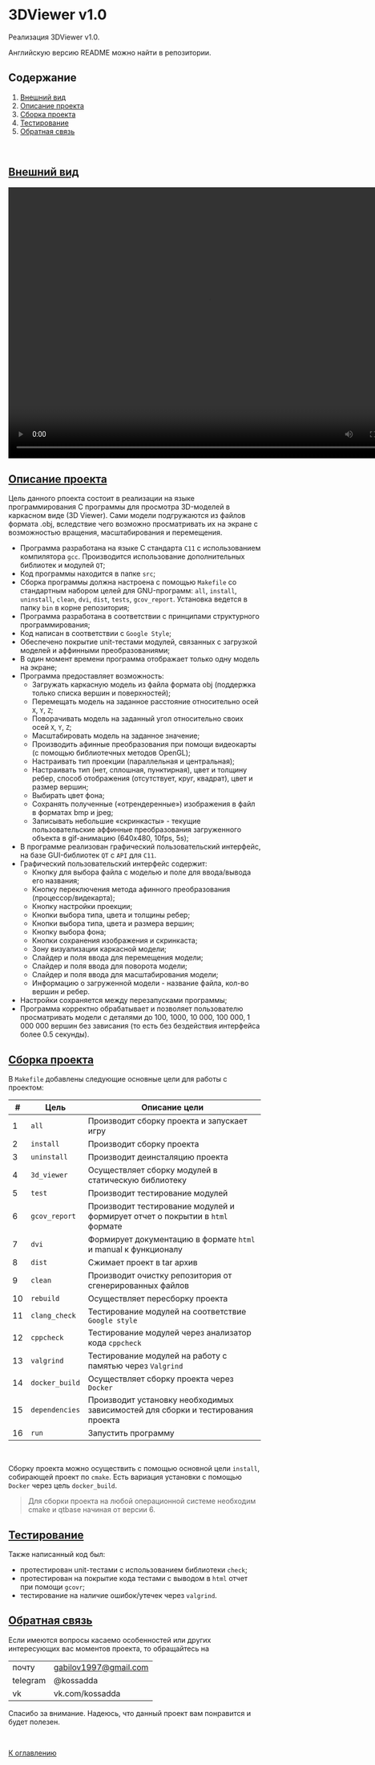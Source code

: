 # 3DViewer v1.0

Реализация 3DViewer v1.0.

Английскую версию README можно найти в репозитории. 

## Содержание
1. [Внешний вид](#внешний-вид)
2. [Описание проекта](#описание-проекта)
3. [Сборка проекта](#сборка-проекта)
4. [Тестирование](#тестирование)
5. [Обратная связь](#обратная-связь)

<br>

## [Внешний вид](#3dviewer-v10)

<video width="800" height="540" controls>
  <source src="./misc/images/3d_viewer.mp4" type="video/mp4">
  Ваш браузер не поддерживает тег видео.
</video>

## [Описание проекта](#3dviewer-v10)

Цель данного рпоекта состоит в реализации на языке программирования C программы для просмотра 3D-моделей в каркасном виде (3D Viewer). Сами модели подгружаются из файлов формата .obj, вследствие чего возможно просматривать их на экране с возможностью вращения, масштабирования и перемещения.

- Программа разработана на языке С стандарта `C11` с использованием компилятора `gcc`. Производится использование дополнительных библиотек и модулей `QT`;
- Код программы находится в папке `src`;
- Сборка программы должна настроена с помощью `Makefile` со стандартным набором целей для GNU-программ: `all`, `install`, `uninstall`, `clean`, `dvi`, `dist`, `tests`, `gcov_report`. Установка ведется в папку `bin` в корне репозитория;
- Программа разработана в соответствии с принципами структурного программирования;
- Код написан в соответствии с `Google Style`;
- Обеспечено покрытие unit-тестами модулей, связанных с загрузкой моделей и аффинными преобразованиями;
- В один момент времени программа отображает только одну модель на экране;
- Программа предоставляет возможность:
    - Загружать каркасную модель из файла формата obj (поддержка только списка вершин и поверхностей);
    - Перемещать модель на заданное расстояние относительно осей `X`, `Y`, `Z`;
    - Поворачивать модель на заданный угол относительно своих осей `X`, `Y`, `Z`;
    - Масштабировать модель на заданное значение;
    - Производить афинные преобразования при помощи видеокарты (с помощью библиотечных методов OpenGL);
    - Настраивать тип проекции (параллельная и центральная);
    - Настраивать тип (нет, сплошная, пунктирная), цвет и толщину ребер, способ отображения (отсутствует, круг, квадрат), цвет и размер вершин;
    - Выбирать цвет фона;
    - Cохранять полученные («отрендеренные») изображения в файл в форматах bmp и jpeg;
    - Записывать небольшие «скринкасты» - текущие пользовательские аффинные преобразования загруженного объекта в gif-анимацию (640x480, 10fps, 5s);
- В программе реализован графический пользовательский интерфейс, на базе GUI-библиотек `QT` с `API` для `C11`.
- Графический пользовательский интерфейс содержит:
    - Кнопку для выбора файла с моделью и поле для ввода/вывода его названия;
    - Кнопку переключения метода афинного преобразования (процессор/видекарта);
    - Кнопку настройки проекции;
    - Кнопки выбора типа, цвета и толщины ребер;
    - Кнопки выбора типа, цвета и размера вершин;
    - Кнопку выбора фона;
    - Кнопки сохранения изображения и скринкаста;
    - Зону визуализации каркасной модели;
    - Слайдер и поля ввода для перемещения модели;
    - Слайдер и поля ввода для поворота модели;
    - Слайдер и поля ввода для масштабирования модели;  
    - Информацию о загруженной модели - название файла, кол-во вершин и ребер.
- Настройки сохраняется между перезапусками программы;
- Программа корректно обрабатывает и позволяет пользователю просматривать модели с деталями до 100, 1000, 10 000, 100 000, 1 000 000 вершин без зависания (то есть без бездействия интерфейса более 0.5 секунды).

## [Сборка проекта](#3dviewer-v10)

В `Makefile` добавлены следующие основные цели для работы с проектом:

| #  | Цель               | Описание цели                                                                   |
|----| ------------------ | ------------------------------------------------------------------------------- |
| 1  | `all`              | Производит сборку проекта и запускает игру                                      |
| 2  | `install`          | Производит сборку проекта                                                       |
| 3  | `uninstall`        | Производит деинсталяцию проекта                                                 |
| 4  | `3d_viewer`        | Осуществляет сборку модулей в статическую библиотеку                            |
| 5  | `test`             | Производит тестирование модулей                                                 |
| 6  | `gcov_report`      | Производит тестирование модулей и формирует отчет о покрытии в `html` формате   |
| 7  | `dvi`              | Формирует документацию в формате `html` и manual к функционалу                  |
| 8  | `dist`             | Сжимает проект в tar архив                                                      |
| 9  | `clean`            | Производит очистку репозитория от сгенерированных файлов                        |
| 10 | `rebuild`          | Осуществляет пересборку проекта                                                 |
| 11 | `clang_check`      | Тестирование модулей на соответствие `Google style`                             |
| 12 | `cppcheck`         | Тестирование модулей через анализатор кода `cppcheck`                           |
| 13 | `valgrind`         | Тестирование модулей на работу с памятью через `Valgrind`                       |
| 14 | `docker_build`     | Осуществляет сборку проекта через `Docker`                                      |
| 15 | `dependencies`     | Производит установку необходимых зависимостей для cборки и тестирования проекта |
| 16 | `run`              | Запустить программу                                                             |

<br>

Сборку проекта можно осуществить с помощью основной цели `install`, собирающей проект по `cmake`. Есть вариация установки с помощью `Docker` через цель `docker_build`.

> Для сборки проекта на любой операционной системе необходим cmake и qtbase начиная от версии 6.

## [Тестирование](#3dviewer-v10)

Также написанный код был:

- протестирован unit-тестами с использованием библиотеки `check`;
- протестирован на покрытие кода тестами с выводом в `html` отчет при помощи `gcovr`;
- тестирование на наличие ошибок/утечек через `valgrind`.

## [Обратная связь](#3dviewer-v10)

Если имеются вопросы касаемо особенностей или других интересующих вас моментов проекта, то обращайтесь на <br>

|          |                       |
| ---------| --------------------- |
| почту    | gabilov1997@gmail.com |
| telegram | @kossadda             |
| vk       | vk.com/kossadda       |

Спасибо за внимание. Надеюсь, что данный проект вам понравится и будет полезен.

<br>

[К оглавлению](#3dviewer-v10)
